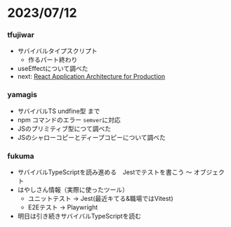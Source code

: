 # 2023/07/12

### tfujiwar

- サバイバルタイプスクリプト
    - 作るパート終わり
- useEffectについて調べた
- next: [React Application Architecture for Production](https://www.packtpub.com/product/react-application-architecture-for-production/9781801070539)

### yamagis

- サバイバルTS  undfine型 まで
- npm コマンドのエラー `semver`に対応
- JSのプリミティブ型につて調べた
- JSのシャローコピーとディープコピーについて調べた

### fukuma

- サバイバルTypeScriptを読み進める　Jestでテストを書こう 〜  オブジェクト
- はやしさん情報（実際に使ったツール）
    - ユニットテスト → Jest(最近キてる&職場ではVitest)
    - E2Eテスト → Playwright
- 明日は引き続きサバイバルTypeScriptを読む